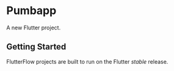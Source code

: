 # Pumbapp

A new Flutter project.

## Getting Started

FlutterFlow projects are built to run on the Flutter _stable_ release.
